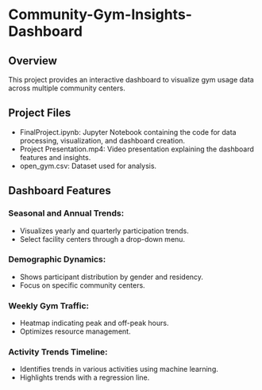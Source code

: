 # Community-Gym-Insights-Dashboard
## Overview
This project provides an interactive dashboard to visualize gym usage data across multiple community centers.

## Project Files
- FinalProject.ipynb: Jupyter Notebook containing the code for data processing, visualization, and dashboard creation.
- Project Presentation.mp4: Video presentation explaining the dashboard features and insights.
- open_gym.csv: Dataset used for analysis.
## Dashboard Features
### Seasonal and Annual Trends:

- Visualizes yearly and quarterly participation trends.
- Select facility centers through a drop-down menu.
### Demographic Dynamics:

- Shows participant distribution by gender and residency.
- Focus on specific community centers.
### Weekly Gym Traffic:

- Heatmap indicating peak and off-peak hours.
- Optimizes resource management.
### Activity Trends Timeline:

- Identifies trends in various activities using machine learning.
- Highlights trends with a regression line.
